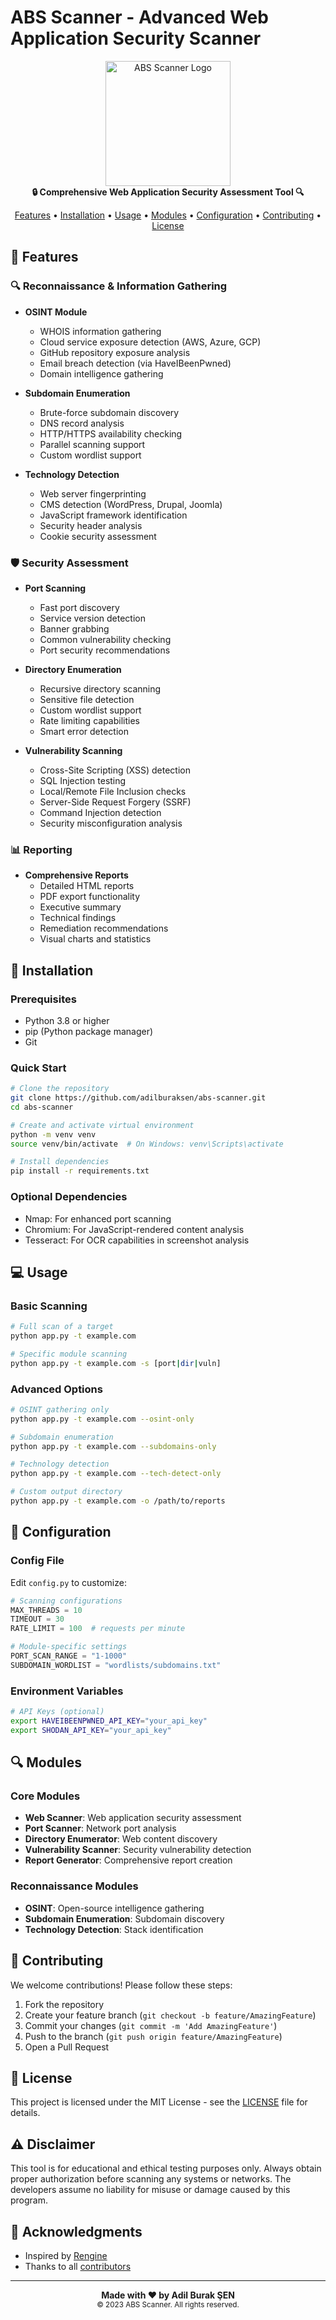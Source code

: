 # ABS Scanner - Advanced Web Application Security Scanner

<div align="center">
  <img src="docs/images/logo.png" alt="ABS Scanner Logo" width="200"/>
  <br>
  <strong>🔒 Comprehensive Web Application Security Assessment Tool 🔍</strong>
</div>

<p align="center">
  <a href="#features">Features</a> •
  <a href="#installation">Installation</a> •
  <a href="#usage">Usage</a> •
  <a href="#modules">Modules</a> •
  <a href="#configuration">Configuration</a> •
  <a href="#contributing">Contributing</a> •
  <a href="#license">License</a>
</p>

## 🌟 Features

### 🔍 Reconnaissance & Information Gathering
- **OSINT Module**
  - WHOIS information gathering
  - Cloud service exposure detection (AWS, Azure, GCP)
  - GitHub repository exposure analysis
  - Email breach detection (via HaveIBeenPwned)
  - Domain intelligence gathering

- **Subdomain Enumeration**
  - Brute-force subdomain discovery
  - DNS record analysis
  - HTTP/HTTPS availability checking
  - Parallel scanning support
  - Custom wordlist support

- **Technology Detection**
  - Web server fingerprinting
  - CMS detection (WordPress, Drupal, Joomla)
  - JavaScript framework identification
  - Security header analysis
  - Cookie security assessment

### 🛡️ Security Assessment
- **Port Scanning**
  - Fast port discovery
  - Service version detection
  - Banner grabbing
  - Common vulnerability checking
  - Port security recommendations

- **Directory Enumeration**
  - Recursive directory scanning
  - Sensitive file detection
  - Custom wordlist support
  - Rate limiting capabilities
  - Smart error detection

- **Vulnerability Scanning**
  - Cross-Site Scripting (XSS) detection
  - SQL Injection testing
  - Local/Remote File Inclusion checks
  - Server-Side Request Forgery (SSRF)
  - Command Injection detection
  - Security misconfiguration analysis

### 📊 Reporting
- **Comprehensive Reports**
  - Detailed HTML reports
  - PDF export functionality
  - Executive summary
  - Technical findings
  - Remediation recommendations
  - Visual charts and statistics

## 🚀 Installation

### Prerequisites
- Python 3.8 or higher
- pip (Python package manager)
- Git

### Quick Start
```bash
# Clone the repository
git clone https://github.com/adilburaksen/abs-scanner.git
cd abs-scanner

# Create and activate virtual environment
python -m venv venv
source venv/bin/activate  # On Windows: venv\Scripts\activate

# Install dependencies
pip install -r requirements.txt
```

### Optional Dependencies
- Nmap: For enhanced port scanning
- Chromium: For JavaScript-rendered content analysis
- Tesseract: For OCR capabilities in screenshot analysis

## 💻 Usage

### Basic Scanning
```bash
# Full scan of a target
python app.py -t example.com

# Specific module scanning
python app.py -t example.com -s [port|dir|vuln]
```

### Advanced Options
```bash
# OSINT gathering only
python app.py -t example.com --osint-only

# Subdomain enumeration
python app.py -t example.com --subdomains-only

# Technology detection
python app.py -t example.com --tech-detect-only

# Custom output directory
python app.py -t example.com -o /path/to/reports
```

## 🔧 Configuration

### Config File
Edit `config.py` to customize:
```python
# Scanning configurations
MAX_THREADS = 10
TIMEOUT = 30
RATE_LIMIT = 100  # requests per minute

# Module-specific settings
PORT_SCAN_RANGE = "1-1000"
SUBDOMAIN_WORDLIST = "wordlists/subdomains.txt"
```

### Environment Variables
```bash
# API Keys (optional)
export HAVEIBEENPWNED_API_KEY="your_api_key"
export SHODAN_API_KEY="your_api_key"
```

## 🔍 Modules

### Core Modules
- **Web Scanner**: Web application security assessment
- **Port Scanner**: Network port analysis
- **Directory Enumerator**: Web content discovery
- **Vulnerability Scanner**: Security vulnerability detection
- **Report Generator**: Comprehensive report creation

### Reconnaissance Modules
- **OSINT**: Open-source intelligence gathering
- **Subdomain Enumeration**: Subdomain discovery
- **Technology Detection**: Stack identification

## 🤝 Contributing

We welcome contributions! Please follow these steps:

1. Fork the repository
2. Create your feature branch (`git checkout -b feature/AmazingFeature`)
3. Commit your changes (`git commit -m 'Add AmazingFeature'`)
4. Push to the branch (`git push origin feature/AmazingFeature`)
5. Open a Pull Request

## 📝 License

This project is licensed under the MIT License - see the [LICENSE](LICENSE) file for details.

## ⚠️ Disclaimer

This tool is for educational and ethical testing purposes only. Always obtain proper authorization before scanning any systems or networks. The developers assume no liability for misuse or damage caused by this program.

## 🙏 Acknowledgments

- Inspired by [Rengine](https://github.com/yogeshojha/rengine)
- Thanks to all [contributors](https://github.com/adilburaksen/abs-scanner/graphs/contributors)

---

<div align="center">
  <strong>Made with ❤️ by Adil Burak ŞEN</strong>
  <br>
  <small>© 2023 ABS Scanner. All rights reserved.</small>
</div>
